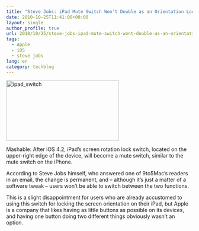 ```yaml
---
title: "Steve Jobs: iPad Mute Switch Won’t Double as an Orientation Lock"
date: 2010-10-25T11:41:00+00:00
layout: single
author_profile: true
url: 2010/10/25/steve-jobs-ipad-mute-switch-wont-double-as-an-orientation-lock/
tags:
  - Apple
  - iOS
  - steve jobs
lang: en
category: techblog
---
```

[<img title="ipad_switch" border="0" alt="ipad_switch" src="http://lh4.ggpht.com/_vaUVXcmC3OI/TMVl0x-DZYI/AAAAAAAAC5g/UCj363Zgw3Q/ipad_switch_thumb%5B7%5D.jpg?imgmax=800" width="304" height="164" />](http://lh3.ggpht.com/_vaUVXcmC3OI/TMVly73CJMI/AAAAAAAAC5c/M7vHH9PsJXo/s1600-h/ipad_switch%5B9%5D.jpg)

Mashable: After iOS 4.2, iPad’s screen rotation lock switch, located on the upper-right edge of the device, will become a mute switch, similar to the mute switch on the iPhone.

According to Steve Jobs himself, who answered one of 9to5Mac’s readers in an email, the change is permanent, and – although it’s just a matter of a software tweak – users won’t be able to switch between the two functions.

This is a slight disappointment for users who are already accustomed to using this switch for locking the screen orientation on their iPad, but Apple is a company that likes having as little buttons as possible on its devices, and having one button doing two different things obviously wasn’t an option.